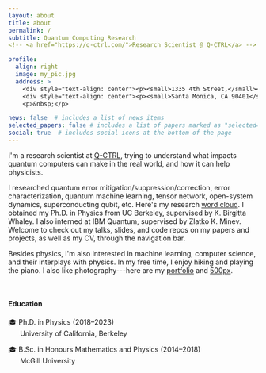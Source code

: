 ```yaml
---
layout: about
title: about
permalink: /
subtitle: Quantum Computing Research
<!-- <a href="https://q-ctrl.com/">Research Scientist @ Q-CTRL</a> -->

profile:
  align: right
  image: my_pic.jpg
  address: >
    <div style="text-align: center"><p><small>1335 4th Street,</small></p></div>
    <div style="text-align: center"><p><small>Santa Monica, CA 90401</small></p></div>
    <p>&nbsp;</p>

news: false  # includes a list of news items
selected_papers: false # includes a list of papers marked as "selected={true}"
social: true  # includes social icons at the bottom of the page
---
```


I'm a research scientist at <a href="https://q-ctrl.com/">Q-CTRL</a>, trying to understand what impacts quantum computers can make in the real world, and how it can help physicists. 

<!-- My research interest lies in generative QML, QEC, quantum algorithms for PDEs, and TN approximation of many-body dynamics.-->

[//]: # (<a href='http://www.cchem.berkeley.edu/kbwgrp/index.php/People/HaoranLiao'>University of California, Berkeley</a>)
I researched quantum error mitigation/suppression/correction, error characterization, quantum machine learning, tensor network, open-system dynamics, superconducting qubit, etc. Here's my research <a href='https://marwahaha.github.io/arxiv-wordcloud/?author=Haoran%20Liao'>word cloud</a>. I obtained my Ph.D. in Physics from UC Berkeley, supervised by K. Birgitta Whaley. I also interned at IBM Quantum, supervised by Zlatko K. Minev. Welcome to check out my talks, slides, and code repos on my papers and projects, as well as my CV, through the navigation bar.

Besides physics, I'm also interested in machine learning, computer science, and their interplays with physics.
In my free time, I enjoy hiking and playing the piano. I also like photography---here are my <a href="https://lhr.myportfolio.com/">portfolio</a> and <a href="https://500px.com/p/haoranliao?view=photos">500px</a>.

<br>
<h4>Education</h4>
🎓 Ph.D. in Physics (2018&ndash;2023) <br>
&nbsp;&nbsp;&nbsp;&nbsp;&nbsp;&nbsp;University of California, Berkeley

🎓 B.Sc. in Honours Mathematics and Physics (2014&ndash;2018) <br>
&nbsp;&nbsp;&nbsp;&nbsp;&nbsp;&nbsp;McGill University

<!-- Write your biography here. Tell the world about yourself. Link to your favorite [subreddit](http://reddit.com). You can put a picture in, too. The code is already in, just name your picture `prof_pic.jpg` and put it in the `img/` folder.

Put your address / P.O. box / other info right below your picture. You can also disable any these elements by editing `profile` property of the YAML header of your `_pages/about.md`. Edit `_bibliography/papers.bib` and Jekyll will render your [publications page](/al-folio/publications/) automatically.

Link to your social media connections, too. This theme is set up to use [Font Awesome icons](http://fortawesome.github.io/Font-Awesome/) and [Academicons](https://jpswalsh.github.io/academicons/), like the ones below. Add your Facebook, Twitter, LinkedIn, Google Scholar, or just disable all of them.
 -->
